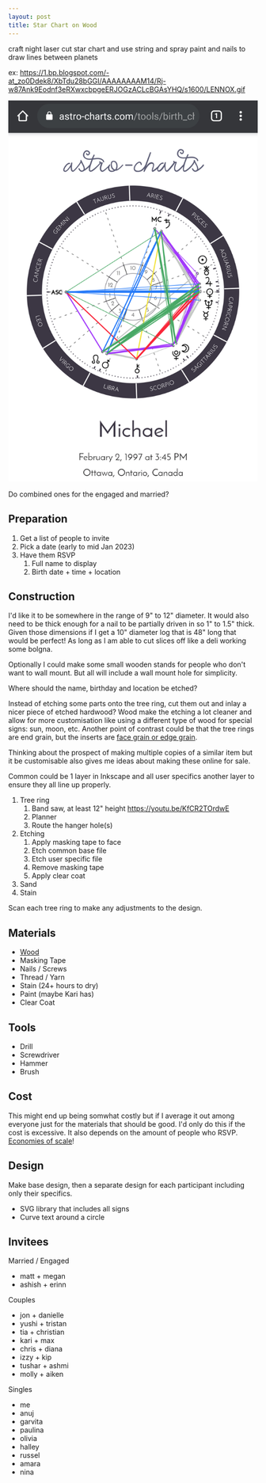 ```yaml
---
layout: post
title: Star Chart on Wood
---
```


craft night laser cut star chart and use string and spray paint
and nails to draw lines between planets

ex: <https://1.bp.blogspot.com/-at_zo0Ddek8/XbTdu28bGGI/AAAAAAAAM14/Rj-w87Ank9Eodnf3eRXwxcbpgeERJOGzACLcBGAsYHQ/s1600/LENNOX.gif>

![Astrology Chart](/assets/img/astro-chart.png)

Do combined ones for the engaged and married?

## Preparation

1. Get a list of people to invite
1. Pick a date (early to mid Jan 2023)
1. Have them RSVP
   1. Full name to display
   1. Birth date + time + location

## Construction

I'd like it to be somewhere in the range of 9" to 12" diameter. It would also need to be thick enough for a nail to be partially driven in so 1" to 1.5" thick. Given those dimensions if I get a 10" diameter log that is 48" long that would be perfect! As long as I am able to cut slices off like a deli working some bolgna.

Optionally I could make some small wooden stands for people who don't want to wall mount. But all will include a wall mount hole for simplicity.

Where should the name, birthday and location be etched?

Instead of etching some parts onto the tree ring, cut them out and inlay a nicer piece of etched hardwood? Wood make the etching a lot cleaner and allow for more customisation like using a different type of wood for special signs: sun, moon, etc. Another point of contrast could be that the tree rings are end grain, but the inserts are [face grain or edge grain](https://www.laurelmercantile.com/blogs/journal/end-grains-edge-grains-and).

Thinking about the prospect of making multiple copies of a similar item but it be customisable also gives me ideas about making these online for sale.

Common could be 1 layer in Inkscape and all user specifics another layer to ensure they all line up properly.

1. Tree ring
   1. Band saw, at least 12" height <https://youtu.be/KfCR2TOrdwE>
   1. Planner
   1. Route the hanger hole(s)
1. Etching
   1. Apply masking tape to face
   1. Etch common base file
   1. Etch user specific file
   1. Remove masking tape
   1. Apply clear coat
1. Sand
1. Stain

<!-- how to centre laser cutter on the middle ring of the log, vs top left -->

Scan each tree ring to make any adjustments to the design.

## Materials

- [Wood](https://birchbarkstore.com/collections/tree-slices-log-rounds-slabs-tree-stumps/products/aspen-wood-slices-8-to-8-1-2-diameter-x-1-thick-package-of-10-sale)
- Masking Tape
- Nails / Screws
- Thread / Yarn
- Stain (24+ hours to dry)
- Paint (maybe Kari has)
- Clear Coat

## Tools

- Drill
- Screwdriver
- Hammer
- Brush

## Cost

This might end up being somwhat costly but if I average it out among everyone just for the materials that should be good. I'd only do this if the cost is excessive. It also depends on the amount of people who RSVP. [Economies of scale](https://en.wikipedia.org/wiki/Economies_of_scale)!

## Design

Make base design, then a separate design for each participant including only their specifics.

- SVG library that includes all signs
- Curve text around a circle

## Invitees

Married / Engaged

- matt + megan
- ashish + erinn

Couples

- jon + danielle
- yushi + tristan
- tia + christian
- kari + max
- chris + diana
- izzy + kip
- tushar + ashmi
- molly + aiken

Singles

- me
- anuj
- garvita
- paulina
- olivia
- halley
- russel
- amara
- nina
